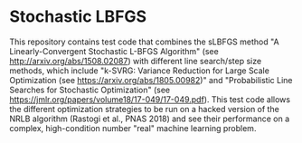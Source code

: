 # Stochastic LBFGS

This repository contains test code that combines the sLBFGS method "A Linearly-Convergent Stochastic L-BFGS Algorithm" (see http://arxiv.org/abs/1508.02087) with different line search/step size methods, which include "k-SVRG: Variance Reduction for Large Scale Optimization (see https://arxiv.org/abs/1805.00982)" and "Probabilistic Line Searches for Stochastic Optimization" (see https://jmlr.org/papers/volume18/17-049/17-049.pdf). This test code allows the different optimization strategies to be run on a hacked version of the NRLB algorithm (Rastogi et al., PNAS 2018) and see their performance on a complex, high-condition number "real" machine learning problem.
